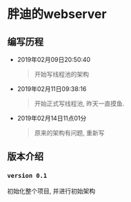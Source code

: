 # 胖迪的webserver

## 编写历程

 - 2019年02月09日20:50:40

    >    开始写线程池的架构
- 2019年02月11日09:38:16
 
    >   开始正式写线程池, 昨天一直摸鱼.

- 2019年02月14日11点01分

    >   原来的架构有问题, 重新写

## 版本介绍 

### ``version 0.1`` 

初始化整个项目, 并进行初始架构


